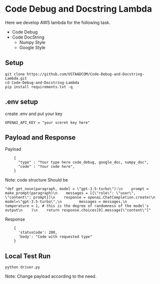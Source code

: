 # Code Debug and Docstring Lambda
Here we develop AWS lambda for the following task.
* Code Debug
* Code DocString
  * Numpy Style
  * Google Style
## Setup
  ```code
  git clone https://github.com/USTAADCOM/Code-Debug-and-Docstring-Lambda.git
  cd Code-Debug-and-Docstring-Lambda
  pip install requirements.txt -q
  ```
## .env setup
create .env and put your key
```code
OPENAI_API_KEY = "your sceret key here"
```
## Payload and Response 
Payload
```code
    {
      "type" : "Your type here code_debug, google_doc, numpy_doc",
      "code" : "Your code here",
    }
```
Note: code structure Should be
```code
"def get_noun(paragraph, model = \"gpt-3.5-turbo\"):\n    prompt = make_prompt(paragraph)\n    messages = [{\"role\": \"user\", \"content\": prompt}]\n    response = openai.ChatCompletion.create(\n        model=\"gpt-3.5-turbo\",\n        messages = messages,\n        temperature = 1, # this is the degree of randomness of the model's output\n    )\n    return response.choices[0].message[\"content\"]"
``` 
Response 
```code
    {
      'statusCode': 200, 
      'body': "Code with requested type"
    }
```
## Local Test Run
```code
python driver.py
```
Note: Change payload according to the need.